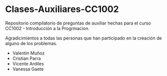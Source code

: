 # Clases-Auxiliares-CC1002

Repositorio compilatorio de preguntas de auxiliar hechas para el curso CC1002 - Introducción a la Progrmacion.

Agradicimientos a todas las personas que han participado en la creación de alguno de los problemas.

- Valentin Muñoz
- Cristian Parra
- Vicente Ardiles
- Vanessa Gaete